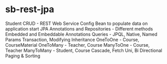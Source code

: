# sb-rest-jpa

Student CRUD - REST Web Service
Config Bean to populate data on application start
JPA Annotations and Repositories - Different methods
Embedded and Embeddable Annotations
Queries - JPQL, Native, Named Params
Transaction, Modifying
Inheritance
  OneToOne - Course, CourseMaterial
  OneToMany - Teacher, Course
  ManyToOne - Course, Teacher
  ManyToMany - Student, Course
  Cascade, Fetch
  Uni, Bi Directional
  Paging & Sorting
